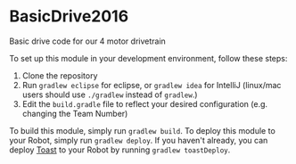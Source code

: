 # BasicDrive2016
Basic drive code for our 4 motor drivetrain

To set up this module in your development environment, follow these steps:

1. Clone the repository  
2. Run `gradlew eclipse` for eclipse, or `gradlew idea` for IntelliJ (linux/mac users should use `./gradlew` instead of `gradlew`.)  
3. Edit the `build.gradle` file to reflect your desired configuration (e.g. changing the Team Number)  

To build this module, simply run `gradlew build`.
To deploy this module to your Robot, simply run `gradlew deploy`.
If you haven't already, you can deploy [Toast](https://github.com/Open-RIO/ToastAPI) to your Robot by running `gradlew toastDeploy`.
